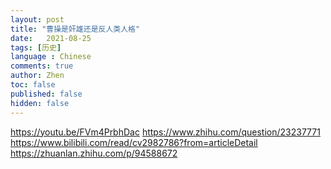 ```yaml
---
layout: post
title: "曹操是奸雄还是反人类人格"
date:   2021-08-25
tags: [历史]
language : Chinese
comments: true
author: Zhen
toc: false
published: false
hidden: false
---
```



https://youtu.be/FVm4PrbhDac
https://www.zhihu.com/question/23237771
https://www.bilibili.com/read/cv2982786?from=articleDetail
https://zhuanlan.zhihu.com/p/94588672
<!--stackedit_data:
eyJoaXN0b3J5IjpbNjgwMjAzNDM3XX0=
-->